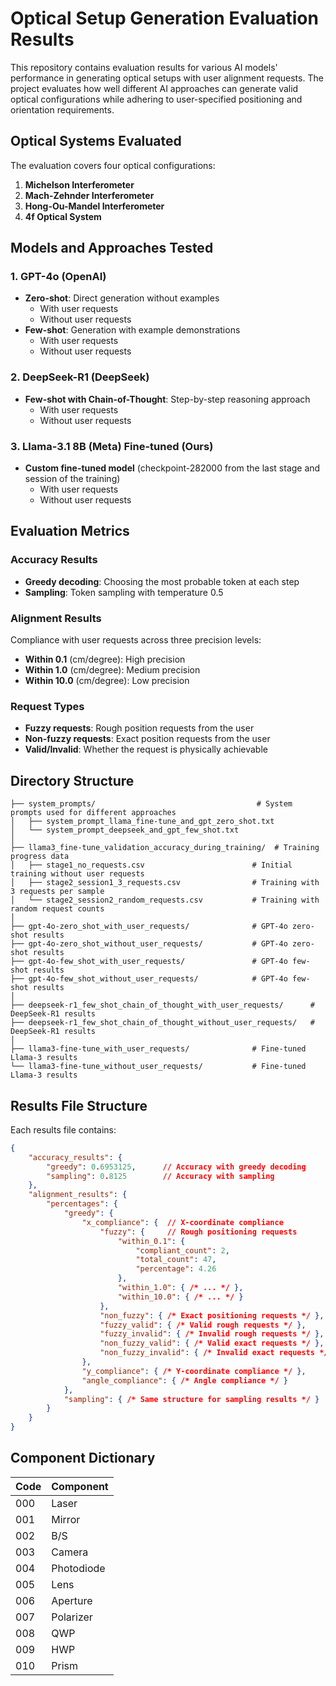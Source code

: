 # Optical Setup Generation Evaluation Results

This repository contains evaluation results for various AI models' performance in generating optical setups with user alignment requests. The project evaluates how well different AI approaches can generate valid optical configurations while adhering to user-specified positioning and orientation requirements.

## Optical Systems Evaluated

The evaluation covers four optical configurations:

1. **Michelson Interferometer**
2. **Mach-Zehnder Interferometer**
3. **Hong-Ou-Mandel Interferometer**
4. **4f Optical System**

## Models and Approaches Tested

### 1. **GPT-4o (OpenAI)**
- **Zero-shot**: Direct generation without examples
  - With user requests
  - Without user requests
- **Few-shot**: Generation with example demonstrations
  - With user requests
  - Without user requests

### 2. **DeepSeek-R1 (DeepSeek)**
- **Few-shot with Chain-of-Thought**: Step-by-step reasoning approach
  - With user requests
  - Without user requests

### 3. **Llama-3.1 8B (Meta) Fine-tuned (Ours)**
- **Custom fine-tuned model** (checkpoint-282000 from the last stage and session of the training)
  - With user requests
  - Without user requests

## Evaluation Metrics

### Accuracy Results
- **Greedy decoding**: Choosing the most probable token at each step
- **Sampling**: Token sampling with temperature 0.5

### Alignment Results
Compliance with user requests across three precision levels:
- **Within 0.1** (cm/degree): High precision
- **Within 1.0** (cm/degree): Medium precision  
- **Within 10.0** (cm/degree): Low precision

### Request Types
- **Fuzzy requests**: Rough position requests from the user
- **Non-fuzzy requests**: Exact position requests from the user
- **Valid/Invalid**: Whether the request is physically achievable

## Directory Structure

```
├── system_prompts/                                    # System prompts used for different approaches
│   ├── system_prompt_llama_fine-tune_and_gpt_zero_shot.txt
│   └── system_prompt_deepseek_and_gpt_few_shot.txt
│
├── llama3_fine-tune_validation_accuracy_during_training/  # Training progress data
│   ├── stage1_no_requests.csv                        # Initial training without user requests
│   ├── stage2_session1_3_requests.csv                # Training with 3 requests per sample
│   └── stage2_session2_random_requests.csv           # Training with random request counts
│
├── gpt-4o-zero_shot_with_user_requests/              # GPT-4o zero-shot results
├── gpt-4o-zero_shot_without_user_requests/           # GPT-4o zero-shot results
├── gpt-4o-few_shot_with_user_requests/               # GPT-4o few-shot results
├── gpt-4o-few_shot_without_user_requests/            # GPT-4o few-shot results
│
├── deepseek-r1_few_shot_chain_of_thought_with_user_requests/      # DeepSeek-R1 results
├── deepseek-r1_few_shot_chain_of_thought_without_user_requests/   # DeepSeek-R1 results
│
├── llama3-fine-tune_with_user_requests/              # Fine-tuned Llama-3 results
└── llama3-fine-tune_without_user_requests/           # Fine-tuned Llama-3 results
```

## Results File Structure

Each results file contains:

```json
{
    "accuracy_results": {
        "greedy": 0.6953125,      // Accuracy with greedy decoding
        "sampling": 0.8125        // Accuracy with sampling
    },
    "alignment_results": {
        "percentages": {
            "greedy": {
                "x_compliance": {  // X-coordinate compliance
                    "fuzzy": {     // Rough positioning requests
                        "within_0.1": {
                            "compliant_count": 2,
                            "total_count": 47,
                            "percentage": 4.26
                        },
                        "within_1.0": { /* ... */ },
                        "within_10.0": { /* ... */ }
                    },
                    "non_fuzzy": { /* Exact positioning requests */ },
                    "fuzzy_valid": { /* Valid rough requests */ },
                    "fuzzy_invalid": { /* Invalid rough requests */ },
                    "non_fuzzy_valid": { /* Valid exact requests */ },
                    "non_fuzzy_invalid": { /* Invalid exact requests */ }
                },
                "y_compliance": { /* Y-coordinate compliance */ },
                "angle_compliance": { /* Angle compliance */ }
            },
            "sampling": { /* Same structure for sampling results */ }
        }
    }
}
```

## Component Dictionary

| Code | Component |
|------|-----------|
| 000  | Laser     |
| 001  | Mirror    |
| 002  | B/S       |
| 003  | Camera    |
| 004  | Photodiode|
| 005  | Lens      |
| 006  | Aperture  |
| 007  | Polarizer |
| 008  | QWP       |
| 009  | HWP       |
| 010  | Prism     |
